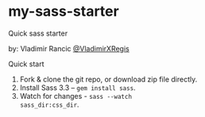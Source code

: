 # my-sass-starter<br>
<srong>Quick sass starter</strong>

<p>by: Vladimir Rancic <a href="https://twitter.com/VladimirXRegis" target="_blank">@VladimirXRegis</a></p>

Quick start<br>
1. Fork & clone the git repo, or download zip file directly.<br>
2. Install Sass 3.3 – <code>gem install sass</code>.<br>
3. Watch for changes - <code>sass --watch sass_dir:css_dir</code>.<br>

